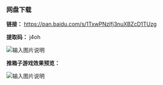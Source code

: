 ### 网盘下载

**链接：** https://pan.baidu.com/s/1TxwPNzlfj3nuXBZcD1TUzg 

**提取码：** j4oh

![输入图片说明](https://images.gitee.com/uploads/images/2020/0820/120837_a4d6e6a8_7785827.jpeg "图怪兽_6019894cc394ad904689234b6cf6b4c7_99096.jpg")

 **推箱子游戏效果预览：** 

![输入图片说明](https://images.gitee.com/uploads/images/2020/0805/200438_973fff81_7785827.png "2.png")